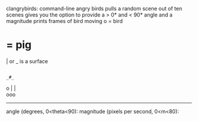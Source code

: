clangrybirds: command-line angry birds
pulls a random scene out of ten scenes
gives you the option to provide a > 0* and < 90* angle and a magnitude
prints frames of bird moving
o = bird
# = pig
| or _ is a surface









                                                                        _#_    
   o                                                                    | |    
ooo                                                                             
________________________________________________________________________________
angle (degrees, 0<theta<90): 
magnitude (pixels per second, 0<m<80): 
